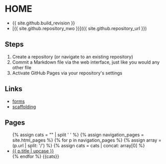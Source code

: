 # HOME

- {{ site.github.build_revision }}
- [{{ site.github.repository_nwo }}]({{ site.github.repository_url }})

## Steps

1. Create a repository (or navigate to an existing repository)
1. Commit a Markdown file via the web interface, just like you would any other file
1. Activate GitHub Pages via your repository's settings

## Links

- [forms](forms)
- [scaffolding](scaffolding)

## Pages

<ul>
{% assign cats = "" | split ' ' %}
{% assign navigation_pages = site.html_pages %}
{% for p in navigation_pages %}
  {% assign array = (p.url | split: '/') %}
  {% assign cats = cats | concat: array[0] %}
  <li><a href="{{ p.url | absolute_url }}" {% if p.url == page.url %}class="active"{% endif %}>{{ p.title | upcase }}</a></li>
{% endfor %}
{{cats}}
</ul>

<script type="text/javascript">
document.querySelector('body').classList.add('markdown-body');
</script>
